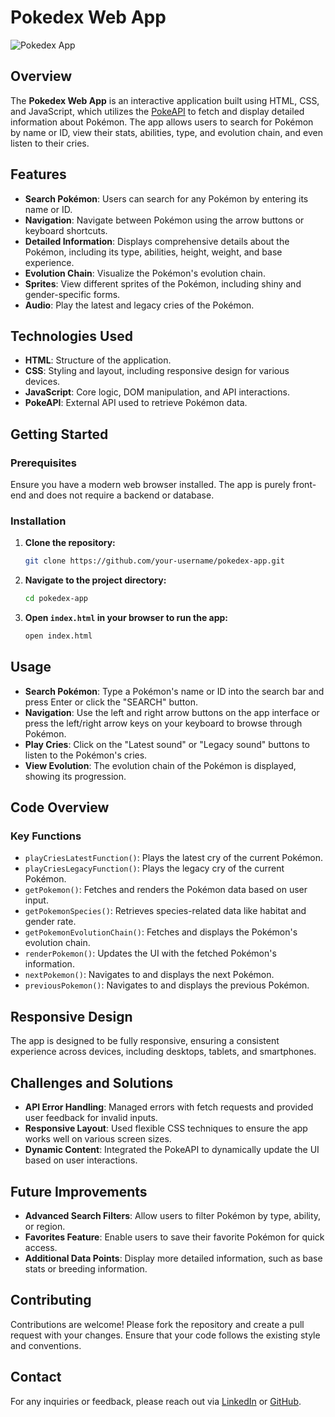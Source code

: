 # Pokedex Web App

![Pokedex App](https://ser-dialest.github.io/GifTastic/assets/images/PokemonLogo.png)

## Overview

The **Pokedex Web App** is an interactive application built using HTML, CSS, and JavaScript, which utilizes the [PokeAPI](https://pokeapi.co/) to fetch and display detailed information about Pokémon. The app allows users to search for Pokémon by name or ID, view their stats, abilities, type, and evolution chain, and even listen to their cries.

## Features

- **Search Pokémon**: Users can search for any Pokémon by entering its name or ID.
- **Navigation**: Navigate between Pokémon using the arrow buttons or keyboard shortcuts.
- **Detailed Information**: Displays comprehensive details about the Pokémon, including its type, abilities, height, weight, and base experience.
- **Evolution Chain**: Visualize the Pokémon's evolution chain.
- **Sprites**: View different sprites of the Pokémon, including shiny and gender-specific forms.
- **Audio**: Play the latest and legacy cries of the Pokémon.

## Technologies Used

- **HTML**: Structure of the application.
- **CSS**: Styling and layout, including responsive design for various devices.
- **JavaScript**: Core logic, DOM manipulation, and API interactions.
- **PokeAPI**: External API used to retrieve Pokémon data.

## Getting Started

### Prerequisites

Ensure you have a modern web browser installed. The app is purely front-end and does not require a backend or database.

### Installation

1. **Clone the repository:**
    ```bash
    git clone https://github.com/your-username/pokedex-app.git
    ```
2. **Navigate to the project directory:**
    ```bash
    cd pokedex-app
    ```
3. **Open `index.html` in your browser to run the app:**
    ```bash
    open index.html
    ```

## Usage

- **Search Pokémon**: Type a Pokémon's name or ID into the search bar and press Enter or click the "SEARCH" button.
- **Navigation**: Use the left and right arrow buttons on the app interface or press the left/right arrow keys on your keyboard to browse through Pokémon.
- **Play Cries**: Click on the "Latest sound" or "Legacy sound" buttons to listen to the Pokémon's cries.
- **View Evolution**: The evolution chain of the Pokémon is displayed, showing its progression.

## Code Overview

### Key Functions

- `playCriesLatestFunction()`: Plays the latest cry of the current Pokémon.
- `playCriesLegacyFunction()`: Plays the legacy cry of the current Pokémon.
- `getPokemon()`: Fetches and renders the Pokémon data based on user input.
- `getPokemonSpecies()`: Retrieves species-related data like habitat and gender rate.
- `getPokemonEvolutionChain()`: Fetches and displays the Pokémon's evolution chain.
- `renderPokemon()`: Updates the UI with the fetched Pokémon's information.
- `nextPokemon()`: Navigates to and displays the next Pokémon.
- `previousPokemon()`: Navigates to and displays the previous Pokémon.

## Responsive Design

The app is designed to be fully responsive, ensuring a consistent experience across devices, including desktops, tablets, and smartphones.

## Challenges and Solutions

- **API Error Handling**: Managed errors with fetch requests and provided user feedback for invalid inputs.
- **Responsive Layout**: Used flexible CSS techniques to ensure the app works well on various screen sizes.
- **Dynamic Content**: Integrated the PokeAPI to dynamically update the UI based on user interactions.

## Future Improvements

- **Advanced Search Filters**: Allow users to filter Pokémon by type, ability, or region.
- **Favorites Feature**: Enable users to save their favorite Pokémon for quick access.
- **Additional Data Points**: Display more detailed information, such as base stats or breeding information.

## Contributing

Contributions are welcome! Please fork the repository and create a pull request with your changes. Ensure that your code follows the existing style and conventions.


## Contact

For any inquiries or feedback, please reach out via [LinkedIn](https://www.linkedin.com/in/yourprofile/) or [GitHub](https://github.com/your-username).
